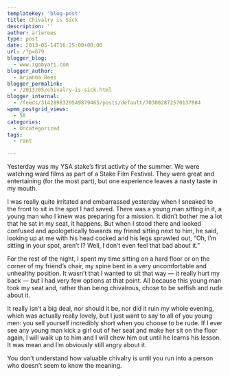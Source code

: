 ```yaml
---
templateKey: 'blog-post'
title: Chivalry is Sick
description: ''
author: ariwrees
type: post
date: 2013-05-14T16:25:00+00:00
url: /?p=679
blogger_blog:
  - www.igobyari.com
blogger_author:
  - Arianna Rees
blogger_permalink:
  - /2013/05/chivalry-is-sick.html
blogger_internal:
  - /feeds/3142898329549879465/posts/default/703002872570137084
wpmm_postgrid_views:
  - 58
categories:
  - Uncategorized
tags:
  - rant

---
```

Yesterday was my YSA stake’s first activity of the summer. We were watching ward films as part of a Stake Film Festival. They were great and entertaining (for the most part), but one experience leaves a nasty taste in my mouth. 

I was really quite irritated and embarrassed yesterday when I sneaked to the front to sit in the spot I had saved. There was a young man sitting in it, a young man who I knew was preparing for a mission. It didn’t bother me a lot that he sat in my seat, it happens. But when I stood there and looked confused and apologetically towards my friend sitting next to him, he said, looking up at me with his head cocked and his legs sprawled out, “Oh, I’m sitting in your spot, aren’t I? Well, I don’t even feel that bad about it.” 

For the rest of the night, I spent my time sitting on a hard floor or on the corner of my friend’s chair, my spine bent in a very uncomfortable and unhealthy position. It wasn’t that I wanted to sit that way — it really hurt my back — but I had very few options at that point. All because this young man took my seat and, rather than being chivalrous, chose to be selfish and rude about it. 

It really isn’t a big deal, nor should it be, nor did it ruin my whole evening, which was actually really lovely, but I just want to say to all of you young men: you sell yourself incredibly short when you choose to be rude. If I ever see any young man kick a girl out of her seat and make her sit on the floor again, I will walk up to him and I will chew him out until he learns his lesson. It was mean and I’m obviously still angry about it. 

You don’t understand how valuable chivalry is until you run into a person who doesn’t seem to know the meaning.